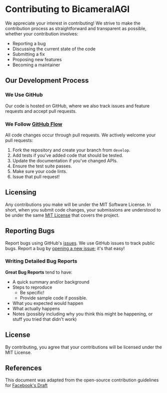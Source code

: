# Contributing to BicameralAGI

We appreciate your interest in contributing! We strive to make the contribution process as straightforward and transparent as possible, whether your contribution involves:

- Reporting a bug
- Discussing the current state of the code
- Submitting a fix
- Proposing new features
- Becoming a maintainer

## Our Development Process

### We Use GitHub
Our code is hosted on GitHub, where we also track issues and feature requests and accept pull requests.

### We Follow [GitHub Flow](https://guides.github.com/introduction/flow/index.html)
All code changes occur through pull requests. We actively welcome your pull requests:

1. Fork the repository and create your branch from `develop`.
2. Add tests if you've added code that should be tested.
3. Update the documentation if you've changed APIs.
4. Ensure the test suite passes.
5. Make sure your code lints.
6. Issue that pull request!

## Licensing
Any contributions you make will be under the MIT Software License. In short, when you submit code changes, your submissions are understood to be under the same [MIT License](http://choosealicense.com/licenses/mit/) that covers the project.

## Reporting Bugs
Report bugs using GitHub's [issues](https://github.com/alanh90/BicameralAGI/issues). We use GitHub issues to track public bugs. Report a bug by [opening a new issue](https://github.com/alanh90/BicameralAGI/issues/new); it's that easy!

### Writing Detailed Bug Reports
**Great Bug Reports** tend to have:

- A quick summary and/or background
- Steps to reproduce
  - Be specific!
  - Provide sample code if possible.
- What you expected would happen
- What actually happens
- Notes (possibly including why you think this might be happening, or stuff you tried that didn't work)

## License
By contributing, you agree that your contributions will be licensed under the MIT License.

## References
This document was adapted from the open-source contribution guidelines for [Facebook's Draft](https://github.com/facebook/draft-js/blob/a9316a723f9e918afde44dea68b5f9f39b7d9b00/CONTRIBUTING.md)
